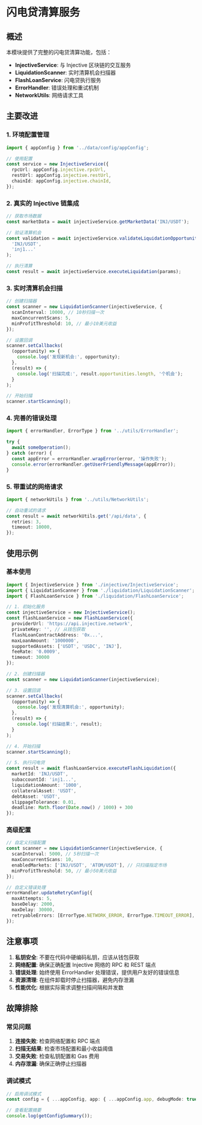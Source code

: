# 闪电贷清算服务

## 概述

本模块提供了完整的闪电贷清算功能，包括：

- **InjectiveService**: 与 Injective 区块链的交互服务
- **LiquidationScanner**: 实时清算机会扫描器
- **FlashLoanService**: 闪电贷执行服务
- **ErrorHandler**: 错误处理和重试机制
- **NetworkUtils**: 网络请求工具

## 主要改进

### 1. 环境配置管理

```typescript
import { appConfig } from '../data/config/appConfig';

// 使用配置
const service = new InjectiveService({
  rpcUrl: appConfig.injective.rpcUrl,
  restUrl: appConfig.injective.restUrl,
  chainId: appConfig.injective.chainId,
});
```

### 2. 真实的 Injective 链集成

```typescript
// 获取市场数据
const marketData = await injectiveService.getMarketData('INJ/USDT');

// 验证清算机会
const validation = await injectiveService.validateLiquidationOpportunity(
  'INJ/USDT',
  'inj1...'
);

// 执行清算
const result = await injectiveService.executeLiquidation(params);
```

### 3. 实时清算机会扫描

```typescript
// 创建扫描器
const scanner = new LiquidationScanner(injectiveService, {
  scanInterval: 10000, // 10秒扫描一次
  maxConcurrentScans: 5,
  minProfitThreshold: 10, // 最小10美元收益
});

// 设置回调
scanner.setCallbacks(
  (opportunity) => {
    console.log('发现新机会:', opportunity);
  },
  (result) => {
    console.log('扫描完成:', result.opportunities.length, '个机会');
  }
);

// 开始扫描
scanner.startScanning();
```

### 4. 完善的错误处理

```typescript
import { errorHandler, ErrorType } from '../utils/ErrorHandler';

try {
  await someOperation();
} catch (error) {
  const appError = errorHandler.wrapError(error, '操作失败');
  console.error(errorHandler.getUserFriendlyMessage(appError));
}
```

### 5. 带重试的网络请求

```typescript
import { networkUtils } from '../utils/NetworkUtils';

// 自动重试的请求
const result = await networkUtils.get('/api/data', {
  retries: 3,
  timeout: 10000,
});
```

## 使用示例

### 基本使用

```typescript
import { InjectiveService } from './injective/InjectiveService';
import { LiquidationScanner } from './liquidation/LiquidationScanner';
import { FlashLoanService } from './liquidation/FlashLoanService';

// 1. 初始化服务
const injectiveService = new InjectiveService();
const flashLoanService = new FlashLoanService({
  providerUrl: 'https://api.injective.network',
  privateKey: '', // 从钱包获取
  flashLoanContractAddress: '0x...',
  maxLoanAmount: '1000000',
  supportedAssets: ['USDT', 'USDC', 'INJ'],
  feeRate: '0.0009',
  timeout: 30000
});

// 2. 创建扫描器
const scanner = new LiquidationScanner(injectiveService);

// 3. 设置回调
scanner.setCallbacks(
  (opportunity) => {
    console.log('发现清算机会:', opportunity);
  },
  (result) => {
    console.log('扫描结果:', result);
  }
);

// 4. 开始扫描
scanner.startScanning();

// 5. 执行闪电贷
const result = await flashLoanService.executeFlashLiquidation({
  marketId: 'INJ/USDT',
  subaccountId: 'inj1...',
  liquidationAmount: '1000',
  collateralAsset: 'USDT',
  debtAsset: 'USDT',
  slippageTolerance: 0.01,
  deadline: Math.floor(Date.now() / 1000) + 300
});
```

### 高级配置

```typescript
// 自定义扫描配置
const scanner = new LiquidationScanner(injectiveService, {
  scanInterval: 5000, // 5秒扫描一次
  maxConcurrentScans: 10,
  enabledMarkets: ['INJ/USDT', 'ATOM/USDT'], // 只扫描指定市场
  minProfitThreshold: 50, // 最小50美元收益
});

// 自定义错误处理
errorHandler.updateRetryConfig({
  maxAttempts: 5,
  baseDelay: 2000,
  maxDelay: 30000,
  retryableErrors: [ErrorType.NETWORK_ERROR, ErrorType.TIMEOUT_ERROR],
});
```

## 注意事项

1. **私钥安全**: 不要在代码中硬编码私钥，应该从钱包获取
2. **网络配置**: 确保正确配置 Injective 网络的 RPC 和 REST 端点
3. **错误处理**: 始终使用 ErrorHandler 处理错误，提供用户友好的错误信息
4. **资源清理**: 在组件卸载时停止扫描器，避免内存泄漏
5. **性能优化**: 根据实际需求调整扫描间隔和并发数

## 故障排除

### 常见问题

1. **连接失败**: 检查网络配置和 RPC 端点
2. **扫描无结果**: 检查市场配置和最小收益阈值
3. **交易失败**: 检查私钥配置和 Gas 费用
4. **内存泄漏**: 确保正确停止扫描器

### 调试模式

```typescript
// 启用调试模式
const config = { ...appConfig, app: { ...appConfig.app, debugMode: true } };

// 查看配置摘要
console.log(getConfigSummary());
```
